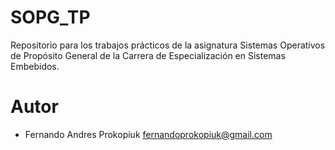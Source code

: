 # SOPG_TP
Repositorio para los trabajos prácticos de la asignatura Sistemas Operativos de Propósito General de la Carrera de Especialización en Sistemas Embebidos.

# Autor
- Fernando Andres Prokopiuk <fernandoprokopiuk@gmail.com>